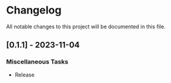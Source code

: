 # Changelog

All notable changes to this project will be documented in this file.

<!-- generated by git-cliff -->
## [0.1.1] - 2023-11-04

### Miscellaneous Tasks

- Release

<!-- generated by git-cliff -->
<!-- generated by git-cliff -->
<!-- generated by git-cliff -->
